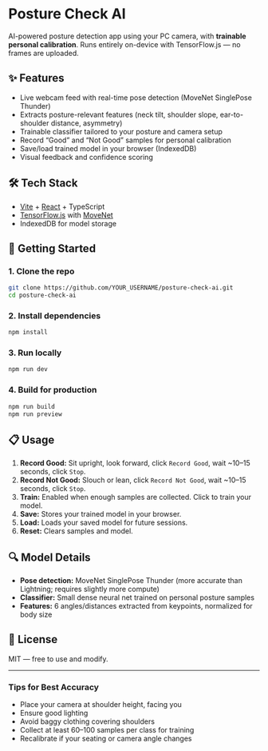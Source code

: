 # Posture Check AI

AI-powered posture detection app using your PC camera, with **trainable personal calibration**. Runs entirely on-device with TensorFlow.js — no frames are uploaded.

## ✨ Features

- Live webcam feed with real-time pose detection (MoveNet SinglePose Thunder)
- Extracts posture-relevant features (neck tilt, shoulder slope, ear-to-shoulder distance, asymmetry)
- Trainable classifier tailored to your posture and camera setup
- Record “Good” and “Not Good” samples for personal calibration
- Save/load trained model in your browser (IndexedDB)
- Visual feedback and confidence scoring

## 🛠 Tech Stack

- [Vite](https://vitejs.dev/) + [React](https://react.dev/) + TypeScript
- [TensorFlow.js](https://www.tensorflow.org/js) with [MoveNet](https://www.tensorflow.org/lite/models/pose_estimation/overview)
- IndexedDB for model storage

## 🚀 Getting Started

### 1. Clone the repo

```bash
git clone https://github.com/YOUR_USERNAME/posture-check-ai.git
cd posture-check-ai
```

### 2. Install dependencies

```bash
npm install
```

### 3. Run locally

```bash
npm run dev
```

### 4. Build for production

```bash
npm run build
npm run preview
```

## 📋 Usage

1. **Record Good:** Sit upright, look forward, click `Record Good`, wait ~10–15 seconds, click `Stop`.
2. **Record Not Good:** Slouch or lean, click `Record Not Good`, wait ~10–15 seconds, click `Stop`.
3. **Train:** Enabled when enough samples are collected. Click to train your model.
4. **Save:** Stores your trained model in your browser.
5. **Load:** Loads your saved model for future sessions.
6. **Reset:** Clears samples and model.

## 🔍 Model Details

- **Pose detection:** MoveNet SinglePose Thunder (more accurate than Lightning; requires slightly more compute)
- **Classifier:** Small dense neural net trained on personal posture samples
- **Features:** 6 angles/distances extracted from keypoints, normalized for body size

## 📄 License

MIT — free to use and modify.

---

### Tips for Best Accuracy

- Place your camera at shoulder height, facing you
- Ensure good lighting
- Avoid baggy clothing covering shoulders
- Collect at least 60–100 samples per class for training
- Recalibrate if your seating or camera angle changes

